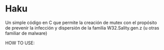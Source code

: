 # Haku
Un simple código en C que permite la creación de mutex con el propósito de prevenir la infección y dispersión de la familia W32.Sality.gen.z (u otras familiar de malware)

HOW TO USE:

